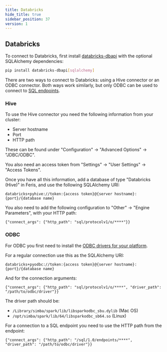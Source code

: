 ```yaml
---
title: Databricks
hide_title: true
sidebar_position: 37
version: 1
---
```


## Databricks

To connect to Databricks, first install [databricks-dbapi](https://pypi.org/project/databricks-dbapi/) with the optional SQLAlchemy dependencies:

```bash
pip install databricks-dbapi[sqlalchemy]
```

There are two ways to connect to Databricks: using a Hive connector or an ODBC connector. Both ways work similarly, but only ODBC can be used to connect to [SQL endpoints](https://docs.databricks.com/sql/admin/sql-endpoints.html).

### Hive

To use the Hive connector you need the following information from your cluster:

- Server hostname
- Port
- HTTP path

These can be found under "Configuration" -> "Advanced Options" -> "JDBC/ODBC".

You also need an access token from "Settings" -> "User Settings" -> "Access Tokens".

Once you have all this information, add a database of type "Databricks (Hive)" in Feris, and use the following SQLAlchemy URI:

```
databricks+pyhive://token:{access token}@{server hostname}:{port}/{database name}
```

You also need to add the following configuration to "Other" -> "Engine Parameters", with your HTTP path:

```
{"connect_args": {"http_path": "sql/protocolv1/o/****"}}
```

### ODBC

For ODBC you first need to install the [ODBC drivers for your platform](https://databricks.com/spark/odbc-drivers-download).

For a regular connection use this as the SQLAlchemy URI:

```
databricks+pyodbc://token:{access token}@{server hostname}:{port}/{database name}
```

And for the connection arguments:

```
{"connect_args": {"http_path": "sql/protocolv1/o/****", "driver_path": "/path/to/odbc/driver"}}
```

The driver path should be:

- `/Library/simba/spark/lib/libsparkodbc_sbu.dylib` (Mac OS)
- `/opt/simba/spark/lib/64/libsparkodbc_sb64.so` (Linux)

For a connection to a SQL endpoint you need to use the HTTP path from the endpoint:

```
{"connect_args": {"http_path": "/sql/1.0/endpoints/****", "driver_path": "/path/to/odbc/driver"}}
```
